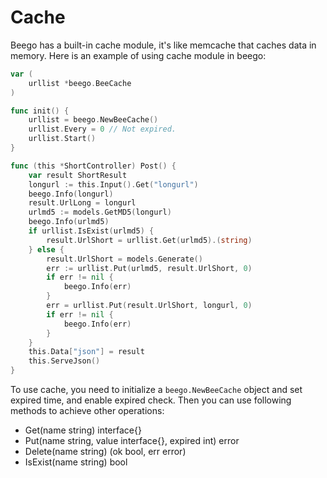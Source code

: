 # Cache

Beego has a built-in cache module, it's like memcache that caches data in memory. Here is an example of using cache module in beego:

```go
var (
	urllist *beego.BeeCache
)

func init() {
	urllist = beego.NewBeeCache()
	urllist.Every = 0 // Not expired.
	urllist.Start()
}

func (this *ShortController) Post() {
	var result ShortResult
	longurl := this.Input().Get("longurl")
	beego.Info(longurl)
	result.UrlLong = longurl
	urlmd5 := models.GetMD5(longurl)
	beego.Info(urlmd5)
	if urllist.IsExist(urlmd5) {
		result.UrlShort = urllist.Get(urlmd5).(string)
	} else {
		result.UrlShort = models.Generate()
		err := urllist.Put(urlmd5, result.UrlShort, 0)
		if err != nil {
			beego.Info(err)
		}
		err = urllist.Put(result.UrlShort, longurl, 0)
		if err != nil {
			beego.Info(err)
		}
	}
	this.Data["json"] = result
	this.ServeJson()
}
```

To use cache, you need to initialize a `beego.NewBeeCache` object and set expired time, and enable expired check. Then you can use following methods to achieve other operations:

- Get(name string) interface{}
- Put(name string, value interface{}, expired int) error
- Delete(name string) (ok bool, err error)
- IsExist(name string) bool
